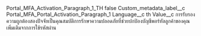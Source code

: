 <?xml version="1.0" encoding="UTF-8"?>
<CustomMetadata xmlns="http://soap.sforce.com/2006/04/metadata" xmlns:xsi="http://www.w3.org/2001/XMLSchema-instance" xmlns:xsd="http://www.w3.org/2001/XMLSchema">
    <label>Portal_MFA_Activation_Paragraph_1_TH</label>
    <protected>false</protected>
    <values>
        <field>Custom_metadata_label__c</field>
        <value xsi:type="xsd:string">Portal_MFA_Portal_Activation_Paragraph_1</value>
    </values>
    <values>
        <field>Language__c</field>
        <value xsi:type="xsd:string">th</value>
    </values>
    <values>
        <field>Value__c</field>
        <value xsi:type="xsd:string">การรับรองความถูกต้องสองปัจจัยเป็นคุณสมบัติการรักษาความปลอดภัยที่ช่วยปกป้องบัญชีพอร์ทัลลูกค้าของคุณ เพิ่มเติมจากการใช้รหัสผ่าน</value>
    </values>
</CustomMetadata>
